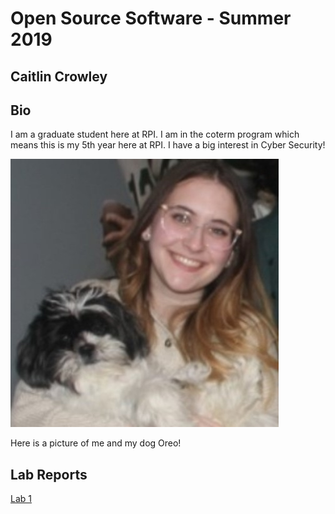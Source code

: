 # Open Source Software - Summer 2019
## Caitlin Crowley

## Bio
I am a graduate student here at RPI. I am in the coterm program which means this is my 5th year here at RPI. I have a big interest in Cyber Security!

![Me and Oreo](/Images/me.jpg)  

Here is a picture of me and my dog Oreo!



## Lab Reports
[Lab 1](labs/lab-01/report.md)
